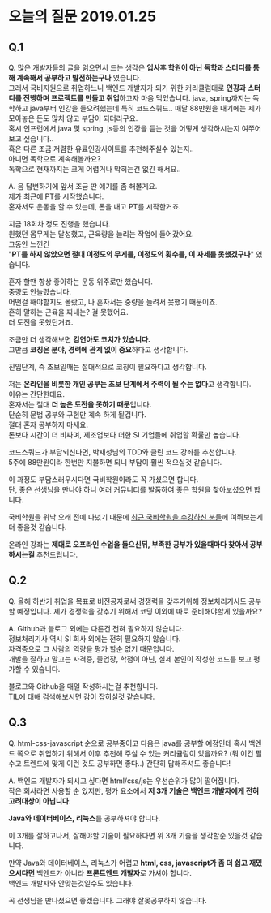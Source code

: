 # 오늘의 질문 2019.01.25

## Q.1

Q. 많은 개발자들의 글을 읽으면서 드는 생각은 **입사후 학원이 아닌 독학과 스터디를 통해 계속해서 공부하고 발전하는구나** 였습니다.  
그래서 국비지원으로 취업하느니 백엔드 개발자가 되기 위한 커리큘럼대로 **인강과 스터디를 진행하며 프로젝트를 만들고 취업**하고자 마음 먹었습니다.
java, spring까지는 독학하고 java부터 인강을 들으려했는데 특히 코드스쿼드.. 매달 88만원을 내기에는 제가 모아놓은 돈도 많치 않고 부담이 되더라구요.  
혹시 인프런에서 java 및 spring, js등의 인강을 듣는 것을 어떻게 생각하시는지 여쭈어보고 싶습니다..  
혹은 다른 조금 저렴한 유료인강사이트를 추천해주실수 있는지..  
아니면 독학으로 계속해볼까요?  
독학으로 현재까지는 크게 어렵거나 막히는건 없긴 해서요..  
  
A. 음 답변하기에 앞서 조금 딴 얘기를 좀 해볼게요.  
제가 최근에 PT를 시작했습니다.  
혼자서도 운동을 할 수 있는데, 돈을 내고 PT를 시작한거죠.  
  
지금 18회차 정도 진행을 했습니다.  
원했던 몸무게는 달성했고, 근육량을 늘리는 작업에 들어갔어요.  
그동안 느낀건  
"**PT를 하지 않았으면 절대 이정도의 무게를, 이정도의 횟수를, 이 자세를 못했겠구나**" 였습니다.  
  
혼자 할땐 항상 좋아하는 운동 위주로만 했습니다.  
중량도 안늘렸습니다.  
어떤걸 해야할지도 몰랐고, 나 혼자서는 중량을 늘려서 못했기 때문이죠.  
흔히 말하는 근육을 짜내는? 걸 못했어요.  
더 도전을 못했던거죠.  
  
조금만 더 생각해보면 **김연아도 코치가 있습니다.**  
그만큼 **코칭은 분야, 경력에 관계 없이 중요**하다고 생각합니다.  
  
진입단계, 즉 초보일때는 절대적으로 코칭이 필요하다고 생각합니다.  
  
저는 **온라인을 비롯한 개인 공부는 초보 단계에서 주력이 될 수는 없다**고 생각합니다.  
이유는 간단한데요.  
혼자서는 절대 **더 높은 도전을 못하기 때문**입니다.  
단순히 문법 공부와 구현만 계속 하게 될겁니다.  
절대 혼자 공부하지 마세요.  
돈보다 시간이 더 비싸며, 제조업보다 더한 SI 기업들에 취업할 확률만 높습니다.  
  
코드스쿼드가 부담되신다면, 박재성님의 TDD와 클린 코드 강좌를 추천합니다.  
5주에 88만원이라 한번만 지불하면 되니 부담이 훨씬 적으실것 같습니다.  
  
이 과정도 부담스러우시다면 국비학원이라도 꼭 가셨으면 합니다.  
단, 좋은 선생님을 만나야 하니 여러 커뮤니티를 발품하여 좋은 학원을 찾아보셨으면 합니다.  
  
국비학원을 워낙 오래 전에 다녔기 때문에 [최근 국비학원을 수강하신 분들](https://ryan-han.com/post/2018/essay/memoirs2018/)께 여쭤보는게 더 좋을것 같습니다.  
  
온라인 강좌는 **제대로 오프라인 수업을 들으신뒤, 부족한 공부가 있을때마다 찾아서 공부하시는걸** 추천드립니다.

## Q.2

Q. 올해 하반기 취업을 목표로 비전공자로써 경쟁력을 갖추기위해 정보처리기사도 공부할 예정입니다. 제가 경쟁력을 갖추기 위해서 코딩 이외에 따로 준비해야할게 있을까요?

A. Github과 블로그 외에는 다른건 전혀 필요하지 않습니다.  
정보처리기사 역시 SI 회사 외에는 전혀 필요하지 않습니다.  
자격증으로 그 사람의 역량을 평가 할순 없기 때문입니다.  
개발을 잘하고 말고는 자격증, 졸업장, 학점이 아닌, 실제 본인이 작성한 코드를 보고 평가할 수 있습니다.  
  
블로그와 Github을 매일 작성하시는걸 추천합니다.  
TIL에 대해 검색해보시면 감이 잡히실것 같습니다.

## Q.3

Q. html-css-javascript 순으로 공부중이고 다음은 java를 공부할 예정인데 혹시 백엔드 쪽으로 취업하기 위해서 이후 추천해 주실 수 있는 커리큘럼이 있을까요? (뭐 이건 필수고 트렌드에 맞게 이런 것도 공부하면 좋다..) 간단히 답해주셔도 좋습니다!

A. 백엔드 개발자가 되시고 싶다면 html/css/js는 우선순위가 많이 떨어집니다.  
작은 회사라면 사용할 순 있지만, 평가 요소에서 **저 3개 기술은 백엔드 개발자에게 전혀 고려대상이 아닙니다**.  
  
**Java와 데이터베이스, 리눅스**를 공부하셔야 합니다.  
  
이 3개를 잘하고나서, 잘해야할 기술이 필요하다면 위 3개 기술을 생각할순 있을것 같습니다.  
  
만약 Java와 데이터베이스, 리눅스가 어렵고 **html, css, javascript가 좀 더 쉽고 재밌으시다면** 백엔드가 아니라 **프론트엔드 개발자**로 가셔야 합니다.  
백엔드 개발자와 안맞는것일수도 있습니다.  
  
꼭 선생님을 만나셨으면 좋겠습니다.
그래야 잘못공부하지 않습니다.


